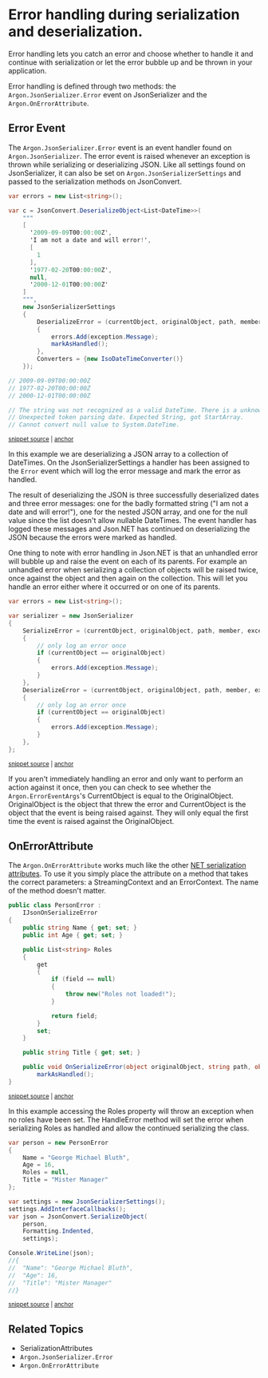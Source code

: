 # Error handling during serialization and deserialization.

Error handling lets you catch an error and choose whether to handle it and continue with serialization or let the error bubble up and be thrown in your application.

Error handling is defined through two methods: the `Argon.JsonSerializer.Error` event on JsonSerializer and the `Argon.OnErrorAttribute`.


## Error Event

The `Argon.JsonSerializer.Error` event is an event handler found on `Argon.JsonSerializer`. The error event is raised whenever an exception is thrown while serializing or deserializing JSON. Like all settings found on JsonSerializer, it can also be set on `Argon.JsonSerializerSettings` and passed to the serialization methods on JsonConvert.

<!-- snippet: SerializationErrorHandling -->
<a id='snippet-SerializationErrorHandling'></a>
```cs
var errors = new List<string>();

var c = JsonConvert.DeserializeObject<List<DateTime>>(
    """
    [
      '2009-09-09T00:00:00Z',
      'I am not a date and will error!',
      [
        1
      ],
      '1977-02-20T00:00:00Z',
      null,
      '2000-12-01T00:00:00Z'
    ]
    """,
    new JsonSerializerSettings
    {
        DeserializeError = (currentObject, originalObject, path, member, exception, markAsHandled) =>
        {
            errors.Add(exception.Message);
            markAsHandled();
        },
        Converters = {new IsoDateTimeConverter()}
    });

// 2009-09-09T00:00:00Z
// 1977-02-20T00:00:00Z
// 2000-12-01T00:00:00Z

// The string was not recognized as a valid DateTime. There is a unknown word starting at index 0.
// Unexpected token parsing date. Expected String, got StartArray.
// Cannot convert null value to System.DateTime.
```
<sup><a href='/src/ArgonTests/Documentation/SerializationTests.cs#L184-L219' title='Snippet source file'>snippet source</a> | <a href='#snippet-SerializationErrorHandling' title='Start of snippet'>anchor</a></sup>
<!-- endSnippet -->

In this example we are deserializing a JSON array to a collection of DateTimes. On the JsonSerializerSettings a handler has been assigned to the `Error` event which will log the error message and mark the error as handled.

The result of deserializing the JSON is three successfully deserialized dates and three error messages: one for the badly formatted string ("I am not a date and will error!"), one for the nested JSON array, and one for the null value since the list doesn't allow nullable DateTimes. The event handler has logged these messages and Json.NET has continued on deserializing the JSON because the errors were marked as handled.

One thing to note with error handling in Json.NET is that an unhandled error will bubble up and raise the event on each of its parents. For example an unhandled error when serializing a collection of objects will be raised twice, once against the object and then again on the collection. This will let you handle an error either where it occurred or on one of its parents.

<!-- snippet: SerializationErrorHandlingWithParent -->
<a id='snippet-SerializationErrorHandlingWithParent'></a>
```cs
var errors = new List<string>();

var serializer = new JsonSerializer
{
    SerializeError = (currentObject, originalObject, path, member, exception, markAsHandled) =>
    {
        // only log an error once
        if (currentObject == originalObject)
        {
            errors.Add(exception.Message);
        }
    },
    DeserializeError = (currentObject, originalObject, path, member, exception, markAsHandled) =>
    {
        // only log an error once
        if (currentObject == originalObject)
        {
            errors.Add(exception.Message);
        }
    },
};
```
<sup><a href='/src/ArgonTests/Documentation/SerializationTests.cs#L245-L269' title='Snippet source file'>snippet source</a> | <a href='#snippet-SerializationErrorHandlingWithParent' title='Start of snippet'>anchor</a></sup>
<!-- endSnippet -->

If you aren't immediately handling an error and only want to perform an action against it once, then you can check to see whether the `Argon.ErrorEventArgs`'s CurrentObject is equal to the OriginalObject. OriginalObject is the object that threw the error and CurrentObject is the object that the event is being raised against. They will only equal the first time the event is raised against the OriginalObject.

## OnErrorAttribute

The `Argon.OnErrorAttribute` works much like the other [NET serialization attributes](SerializationAttributes). To use it you simply place the attribute on a method that takes the correct parameters: a StreamingContext and an ErrorContext. The name of the method doesn't matter.

<!-- snippet: SerializationErrorHandlingAttributeObject -->
<a id='snippet-SerializationErrorHandlingAttributeObject'></a>
```cs
public class PersonError :
    IJsonOnSerializeError
{
    public string Name { get; set; }
    public int Age { get; set; }

    public List<string> Roles
    {
        get
        {
            if (field == null)
            {
                throw new("Roles not loaded!");
            }

            return field;
        }
        set;
    }

    public string Title { get; set; }

    public void OnSerializeError(object originalObject, string path, object member, Exception exception, Action markAsHandled) =>
        markAsHandled();
}
```
<sup><a href='/src/ArgonTests/Documentation/SerializationTests.cs#L272-L300' title='Snippet source file'>snippet source</a> | <a href='#snippet-SerializationErrorHandlingAttributeObject' title='Start of snippet'>anchor</a></sup>
<!-- endSnippet -->

In this example accessing the Roles property will throw an exception when no roles have been set. The HandleError method will set the error when serializing Roles as handled and allow the continued serializing the class.

<!-- snippet: SerializationErrorHandlingAttributeExample -->
<a id='snippet-SerializationErrorHandlingAttributeExample'></a>
```cs
var person = new PersonError
{
    Name = "George Michael Bluth",
    Age = 16,
    Roles = null,
    Title = "Mister Manager"
};

var settings = new JsonSerializerSettings();
settings.AddInterfaceCallbacks();
var json = JsonConvert.SerializeObject(
    person,
    Formatting.Indented,
    settings);

Console.WriteLine(json);
//{
//  "Name": "George Michael Bluth",
//  "Age": 16,
//  "Title": "Mister Manager"
//}
```
<sup><a href='/src/ArgonTests/Documentation/SerializationTests.cs#L305-L329' title='Snippet source file'>snippet source</a> | <a href='#snippet-SerializationErrorHandlingAttributeExample' title='Start of snippet'>anchor</a></sup>
<!-- endSnippet -->


## Related Topics

 * SerializationAttributes
 * `Argon.JsonSerializer.Error`
 * `Argon.OnErrorAttribute`
